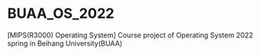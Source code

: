 # BUAA_OS_2022
[MIPS(R3000) Operating System] Course project of Operating System 2022 spring in Beihang University(BUAA)
